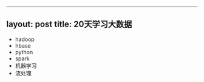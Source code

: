 
---
layout: post
title: 20天学习大数据 
---

<!-- more -->

* hadoop
* hbase
* python
* spark
* 机器学习
* 流处理
